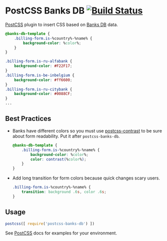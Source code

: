 # PostCSS Banks DB [![Build Status][ci-img]][ci]

[PostCSS] plugin to insert CSS based on [Banks DB] data.

[PostCSS]: https://github.com/postcss/postcss
[Banks DB]: https://github.com/ramoona/banks-db
[ci-img]:  https://travis-ci.org/ramoona/postcss-banks-db.svg
[ci]:      https://travis-ci.org/ramoona/postcss-banks-db

```css
@banks-db-template {
    .billing-form.is-%country%-%name% {
        background-color: %color%;
    }
}
```

```css
.billing-form.is-ru-alfabank {
    background-color: #F22F17;
}
.billing-form.is-be-inbelgium {
    background-color: #ff6600;
}
.billing-form.is-ru-citybank {
    background-color: #0088CF;
}
...
```

## Best Practices

*  Banks have different colors so you must use [postcss-contrast](https://github.com/stephenway/postcss-contrast) to be sure about form readability. Put it after `postcss-banks-db`.

    ```css
    @banks-db-template {
        .billing-form.is-%country%-%name% {
            background-color: %color%;
            color: contrast(%color%);
        }
    }
    ```

*  Add long transition for form colors because quick changes scary users.

    ```css
    .billing-form.is-%country%-%name% {
        transition: background .6s, color .6s;
    }
    ```

## Usage

```js
postcss([ require('postcss-banks-db') ])
```

See [PostCSS] docs for examples for your environment.
